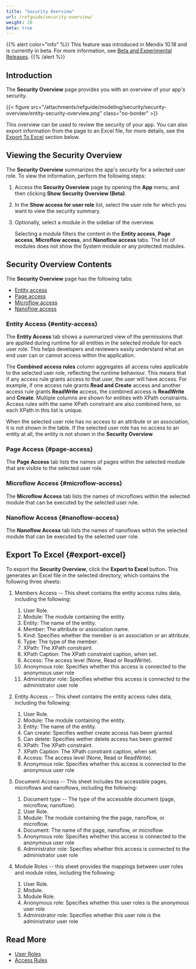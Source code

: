 ```yaml
---
title: "Security Overview"
url: /refguide/security-overview/
weight: 20
beta: true
---
```


{{% alert color="info" %}}
This feature was introduced in Mendix 10.18 and is currently in beta. For more information, see [Beta and Experimental Releases](/releasenotes/beta-features/).
{{% /alert %}}

## Introduction

The **Security Overview** page provides you with an overview of your app's security. 

{{< figure src="/attachments/refguide/modeling/security/security-overview/entity-security-overview.png" class="no-border" >}}

This overview can be used to review the security of your app. You can also export information from the page to an Excel file, for more details, see the [Export To Excel](#export-excel) section below.

## Viewing the Security Overview

The **Security Overview** summarizes the app's security for a selected user role. To view the information, perform the following steps:

1. Access the **Security Overview** page by opening the **App** menu, and then clicking **Show Security Overview (Beta)**.
2. In the **Show access for user role** list, select the user role for which you want to view the security summary.
3. Optionally, select a module in the sidebar of the overview.

    Selecting a module filters the content in the **Entity access**, **Page access**, **Microflow access**, and **Nanoflow access** tabs. The list of modules does not show the System module or any protected modules.

## Security Overview Contents

The **Security Overview** page has the following tabs:

* [Entity access](#entity-access)
* [Page access](#page-access)
* [Microflow access](#microflow-access)
* [Nanoflow access](#nanoflow-access)

### Entity Access {#entity-access}

The **Entity Access** tab shows a summarized view of the permissions that are applied during runtime for all entities in the selected module for each user role. This helps developers and reviewers easily understand what an end user can or cannot access within the application.

The **Combined access rules** column aggregates all access rules applicable to the selected user role, reflecting the runtime behaviour. This means that if any access rule grants access to that user, the user will have access. For example, if one access rule grants **Read and Create** access and another access rule grants **ReadWrite** access, the combined access is **ReadWrite** and **Create**.
Multiple columns are shown for entities with XPath constraints. Access rules with the same XPath constraint are also combined here, so each XPath in this list is unique. 

When the selected user role has no access to an attribute or an association, it is not shown in the table. If the selected user role has no access to an entity at all, the entity is not shown in the **Security Overview**.

### Page Access {#page-access}

The **Page Access** tab lists the names of pages within the selected module that are visible to the selected user role.

### Microflow Access {#microflow-access}

The **Microflow Access** tab lists the names of microflows within the selected module that can be executed by the selected user role.

### Nanoflow Access {#nanoflow-access}

The **Nanoflow Access** tab lists the names of nanoflows within the selected module that can be executed by the selected user role.

## Export To Excel {#export-excel}

To export the **Security Overview**, click the **Export to Excel** button. This generates an Excel file in the selected directory, which contains the following three sheets:

1. Members Access -- This sheet contains the entity access rules data, including the following:

    1. User Role.
    2. Module: The module containing the entity.
    3. Entity: The name of the entity.
    4. Member: The attribute or association name.
    5. Kind: Specifies whether the member is an association or an attribute.
    6. Type: The type of the member.
    7. XPath: The XPath constraint.
    8. XPath Caption:  The XPath constraint caption, when set.
    9. Access: The access level (None, Read or ReadWrite).
    10. Anonymous role: Specifies whether this access is connected to the anonymous user role
    11. Administrator role: Specifies whether this access is connected to the administrator user role

2. Entity Access -- This sheet contains the entity access rules data, including the following:

    1. User Role.
    2. Module: The module containing the entity.
    3. Entity: The name of the entity.
    4. Can create:  Specifies wether create access has been granted
    4. Can delete:  Specifies wether delete access has been granted
    5. XPath: The XPath constraint.
    6. XPath Caption:  The XPath constraint caption, when set.
    7. Access: The access level (None, Read or ReadWrite).
    8. Anonymous role: Specifies whether this access is connected to the anonymous user role

3. Document Access -- This sheet includes the accessible pages, microflows and nanoflows, including the following:

    1. Document type -- The type of the accessible document (page, microflow, nanoflow).
    2. User Role.
    3. Module: The module containing the the page, nanoflow, or microflow.
    4. Document: The name of the page, nanoflow, or microflow.
    5. Anonymous role: Specifies whether this access is connected to the anonymous user role
    6. Administrator role: Specifies whether this access is connected to the administrator user role

4. Module Roles -- this sheet provides the mappings between user roles and module roles, including the following:
    1. User Role.
    2. Module.
    3. Module Role.
    4. Anonymous role: Specifies whether this user roles is the anonymous user role
    5. Administrator role: Specifies whether this user role is the administrator user role

## Read More

* [User Roles](/refguide/user-roles/)
* [Access Rules](/refguide/access-rules/)
